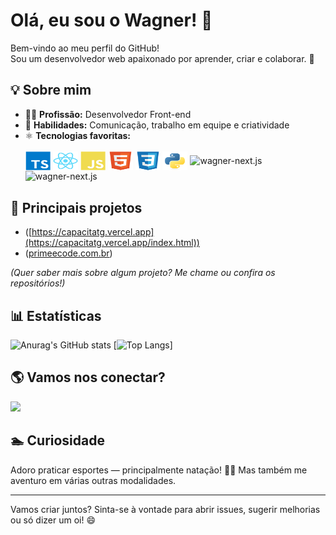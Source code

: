 # Olá, eu sou o Wagner! 👋

Bem-vindo ao meu perfil do GitHub!  
Sou um desenvolvedor web apaixonado por aprender, criar e colaborar. 🚀

## 💡 Sobre mim

- 👨‍💻 **Profissão:** Desenvolvedor Front-end
- 🎨 **Habilidades:** Comunicação, trabalho em equipe e criatividade
- ⚛️ **Tecnologias favoritas:** <div style="display: inline_block"><br>
  <img align="center" alt="wagner-Ts" height="30" width="40" src="https://raw.githubusercontent.com/devicons/devicon/master/icons/typescript/typescript-plain.svg">
  <img align="center" alt="wagner-React" height="30" width="40" src="https://raw.githubusercontent.com/devicons/devicon/master/icons/react/react-original.svg">
  <img align="center" alt="wagner-Js" height="30" width="40" src="https://raw.githubusercontent.com/devicons/devicon/master/icons/javascript/javascript-plain.svg">
  <img align="center" alt="wagner-HTML" height="30" width="40" src="https://raw.githubusercontent.com/devicons/devicon/master/icons/html5/html5-original.svg">
  <img align="center" alt="wagner-CSS" height="30" width="40" src="https://raw.githubusercontent.com/devicons/devicon/master/icons/css3/css3-original.svg">
  <img align="center" alt="wagner-Python" height="30" width="40" src="https://raw.githubusercontent.com/devicons/devicon/master/icons/python/python-original.svg">
  <img align="center" alt="wagner-next.js" height="30" width="40" src="https://img.icons8.com/?size=100&id=MWiBjkuHeMVq&format=png&color=000000">
  <img align="center" alt="wagner-next.js" height="30" width="40" src="https://github.com/user-attachments/assets/3b7026de-9d0d-4839-a602-d486d02b9c6f">
</div>

## 🚀 Principais projetos

- ([https://capacitatg.vercel.app](https://capacitatg.vercel.app/index.html))  
- ([primeecode.com.br](https://primeecode.com.br/))

*(Quer saber mais sobre algum projeto? Me chame ou confira os repositórios!)*

## 📊 Estatísticas

![Anurag's GitHub stats](https://github-readme-stats.vercel.app/api?username=wagnerxv&show_icons=true&theme=radical)
[![Top Langs](https://github-readme-stats.vercel.app/api/top-langs/?username=wagnerxv&layout=donut&theme=radical)]


## 🌎 Vamos nos conectar?

  <a href="https://instagram.com/wagner.nsci" target="_blank"><img src="https://img.shields.io/badge/-Instagram-%23E4405F?style=for-the-badge&logo=instagram&logoColor=white" target="_blank"></a>

## 🏊 Curiosidade

Adoro praticar esportes — principalmente natação! 🏊‍♂️ Mas também me aventuro em várias outras modalidades.

---

Vamos criar juntos? Sinta-se à vontade para abrir issues, sugerir melhorias ou só dizer um oi! 😄
